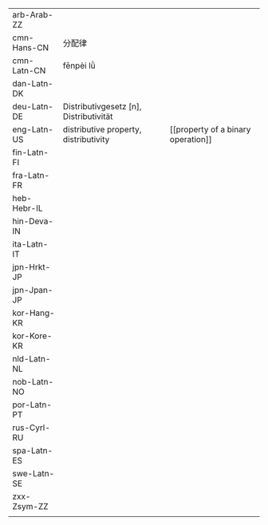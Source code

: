 | | | |
|-|-|-|
| arb-Arab-ZZ |  |  |
| cmn-Hans-CN | 分配律 |  |
| cmn-Latn-CN | fēnpèi lǜ |  |
| dan-Latn-DK |  |  |
| deu-Latn-DE | Distributivgesetz [n], Distributivität |  |
| eng-Latn-US | distributive property, distributivity | [[property of a binary operation]] |
| fin-Latn-FI |  |  |
| fra-Latn-FR |  |  |
| heb-Hebr-IL |  |  |
| hin-Deva-IN |  |  |
| ita-Latn-IT |  |  |
| jpn-Hrkt-JP |  |  |
| jpn-Jpan-JP |  |  |
| kor-Hang-KR |  |  |
| kor-Kore-KR |  |  |
| nld-Latn-NL |  |  |
| nob-Latn-NO |  |  |
| por-Latn-PT |  |  |
| rus-Cyrl-RU |  |  |
| spa-Latn-ES |  |  |
| swe-Latn-SE |  |  |
| zxx-Zsym-ZZ |  |  |
|  |  |  |
